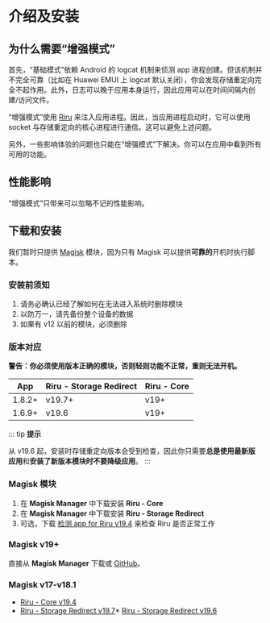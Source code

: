 # 介绍及安装

## 为什么需要“增强模式”

首先，“基础模式”依赖 Android 的 logcat 机制来侦测 app 进程创建。但该机制并不完全可靠（比如在 Huawei EMUI 上 logcat 默认关闭），你会发现存储重定向完全不起作用。此外，日志可以晚于应用本身运行，因此应用可以在时间间隔内创建/访问文件。

“增强模式”使用 [Riru](https://github.com/RikkaApps/Riru) 来注入应用进程。因此，当应用进程启动时，它可以使用 socket 与存储重定向的核心进程进行通信。这可以避免上述问题。

另外，一些影响体验的问题也只能在“增强模式”下解决。你可以在应用中看到所有可用的功能。

## 性能影响

“增强模式”只带来可以忽略不记的性能影响。

## 下载和安装

我们暂时只提供 [Magisk](https://github.com/topjohnwu/Magisk) 模块，因为只有 Magisk 可以提供**可靠的**开机时执行脚本。

### 安装前须知

1. 请务必确认已经了解如何在无法进入系统时删除模块
2. 以防万一，请先备份整个设备的数据
3. 如果有 v12 以前的模块，必须删除

### 版本对应

**警告：你必须使用版本正确的模块，否则轻则功能不正常，重则无法开机。**

| App    | Riru - Storage Redirect | Riru - Core |
|--------|-------------------------|-------------|
| 1.8.2+ | v19.7+                  | v19+        |
| 1.6.9+ | v19.6                   | v19+        |

::: tip
**提示**

从 v19.6 起，安装时存储重定向版本会受到检查，因此你只需要**总是使用最新版应用**和**安装了新版本模块时不要降级应用**。
:::

### Magisk 模块

1. 在 **Magisk Manager** 中下载安装 **Riru - Core**
2. 在 **Magisk Manager** 中下载安装 **Riru - Storage Redirect**
3. 可选，下载 [检测 app for Riru v19.4](https://github.com/RikkaApps/Riru/releases/download/v19.4/app-release.apk) 来检查 Riru 是否正常工作

### Magisk v19+

直接从 **Magisk Manager** 下载或 [GitHub](https://github.com/RikkaApps/StorageRedirect-assets/releases/tag/assets)。

### Magisk v17-v18.1

* [Riru - Core v19.4](https://github.com/RikkaApps/Riru/releases/download/v19.4/magisk-v17-riru-core-v19.4.zip)
* [Riru - Storage Redirect v19.7](https://github.com/RikkaApps/StorageRedirect-assets/releases/download/assets/riru-storage-redirect-v19.7-magisk-v17.zip)* [Riru - Storage Redirect v19.6](https://github.com/RikkaApps/StorageRedirect-assets/releases/download/assets/riru-storage-redirect-v19.6-magisk-v17.zip)